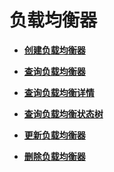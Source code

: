 # 负载均衡器<a name="elb_zq_fz_0000"></a>

-   **[创建负载均衡器](创建负载均衡器-41.md)**  

-   **[查询负载均衡器](查询负载均衡器.md)**  

-   **[查询负载均衡详情](查询负载均衡详情-42.md)**  

-   **[查询负载均衡状态树](查询负载均衡状态树-43.md)**  

-   **[更新负载均衡器](更新负载均衡器-44.md)**  

-   **[删除负载均衡器](删除负载均衡器-45.md)**  


